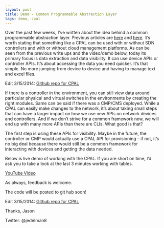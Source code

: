 ```yaml
---
layout: post
title: Demo - Common Programmable Abstraction Layer
tags: demo, cpal
---
```


Over the past few weeks, I’ve written about the idea behind a common programmable abstraction layer.  Previous articles are [here](http://www.jedelman.com/1/post/2014/02/common-programmable-abstraction-layer.html) and [here](http://www.jedelman.com/1/post/2014/02/the-power-of-a-programmable-abstraction-layer.html).  It’s worth stating that something like a CPAL can be used with or without SDN controllers and with or without cloud management platforms.  As can be seen from the previous write ups and the video/demo below, today its primary focus is data extraction and data visibility.  It can use device APIs or controller APIs.  It’s about accessing the data you need quicker.  It’s that simple.  No more jumping from device to device and having to manage text and excel files.  

Edit 3/15/2014:
[Github repo for CPAL](https://github.com/jedelman8/cpal)

If there is a controller in the environment, you can still view data around particular physical and virtual switches in the environments by creating the right modules.  Same can be said if there was a CMP/CMS deployed.  While a CPAL can easily make changes to the network, it’s about taking small steps that can have a larger impact on how we use new APIs on network devices and controllers.  And if we don’t strive for a common framework now, we will end up with many more APIs than there are CLIs.  What good is that?

The first step is using these APIs for visibility.  Maybe in the future, the controller or CMP would actually use a CPAL API for provisioning – if not, it’s no big deal because there would still be a common framework for interacting with devices and getting the data needed.

Below is live demo of working with the CPAL.  If you are short on time, I’d ask you to take a look at the last 3 minutes working with tables.  

[YouTube Video](https://www.youtube.com/watch?v=JeaA4MXvd2g)


As always, feedback is welcome.

The code will be posted to git hub soon!

Edit 3/15/2014:
[Github repo for CPAL](https://github.com/jedelman8/cpal)

Thanks,
Jason

Twitter: @jedelman8
